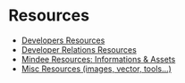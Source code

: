 # Resources

- [Developers Resources](developers.md)
- [Developer Relations Resources](devrel.md)
- [Mindee Resources: Informations & Assets](mindee.md)
- [Misc Resources (images, vector, tools...)](misc.md)
